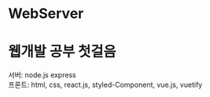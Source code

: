 # WebServer
<h1>
  웹개발 공부 첫걸음
</h1>

<div>
  서버: node.js express
 </div>
<div>
  프론트: html, css, react.js, styled-Component, vue.js, vuetify
 </div>
